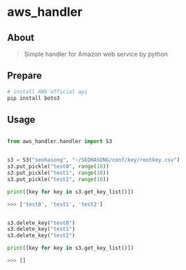 # aws_handler


## About

> Simple handler for Amazon web service by python


## Prepare

```bash
# install AWS official api
pip install boto3
```


## Usage

```python

from aws_handler.handler import S3


s3 = S3("seohasong", "~/SEOHASONG/conf/key/rootkey.csv")
s3.put_pickle("test0", range(10))
s3.put_pickle("test1", range(10))
s3.put_pickle("test2", range(10))

print([key for key in s3.get_key_list()])

>>> ['test0', 'test1', 'test2']


s3.delete_key("test0")
s3.delete_key("test1")
s3.delete_key("test2")

print([key for key in s3.get_key_list()])

>>> []

```